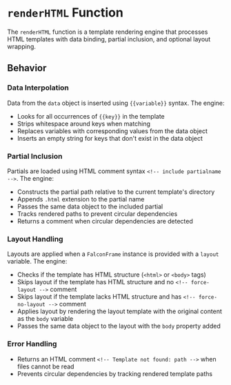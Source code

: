 # `renderHTML` Function

The `renderHTML` function is a template rendering engine that processes HTML templates with data binding, partial inclusion, and optional layout wrapping.

## Behavior

### Data Interpolation

Data from the `data` object is inserted using `{{variable}}` syntax. The engine:
- Looks for all occurrences of `{{key}}` in the template
- Strips whitespace around keys when matching
- Replaces variables with corresponding values from the data object
- Inserts an empty string for keys that don't exist in the data object

### Partial Inclusion

Partials are loaded using HTML comment syntax `<!-- include partialname -->`. The engine:
- Constructs the partial path relative to the current template's directory
- Appends `.html` extension to the partial name
- Passes the same data object to the included partial
- Tracks rendered paths to prevent circular dependencies
- Returns a comment when circular dependencies are detected

### Layout Handling

Layouts are applied when a `FalconFrame` instance is provided with a `layout` variable. The engine:
- Checks if the template has HTML structure (`<html>` or `<body>` tags)
- Skips layout if the template has HTML structure and no `<!-- force-layout -->` comment
- Skips layout if the template lacks HTML structure and has `<!-- force-no-layout -->` comment
- Applies layout by rendering the layout template with the original content as the `body` variable
- Passes the same data object to the layout with the `body` property added

### Error Handling

- Returns an HTML comment `<!-- Template not found: path -->` when files cannot be read
- Prevents circular dependencies by tracking rendered template paths